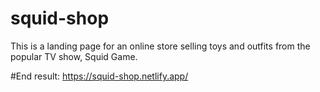 # squid-shop
This is a landing page for an online store selling toys and outfits from the popular TV show, Squid Game.

#End result:
https://squid-shop.netlify.app/
